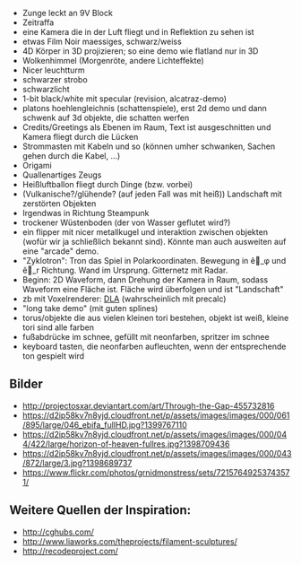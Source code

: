 * Zunge leckt an 9V Block
* Zeitraffa
* eine Kamera die in der Luft fliegt und in Reflektion zu sehen ist
* etwas Film Noir maessiges, schwarz/weiss
* 4D Körper in 3D projizieren; so eine demo wie flatland nur in 3D
* Wolkenhimmel (Morgenröte, andere Lichteffekte)
* Nicer leuchtturm
* schwarzer strobo
* schwarzlicht
* 1-bit black/white mit specular (revision, alcatraz-demo)
* platons hoehlengleichnis (schattenspiele), erst 2d demo und dann schwenk auf 3d objekte, die schatten werfen
* Credits/Greetings als Ebenen im Raum, Text ist ausgeschnitten und Kamera fliegt durch die Lücken
* Strommasten mit Kabeln und so (können umher schwanken, Sachen gehen durch die Kabel, …)
* Origami
* Quallenartiges Zeugs
* Heißluftballon fliegt durch Dinge (bzw. vorbei)
* (Vulkanische?/glühende? (auf jeden Fall was mit heiß)) Landschaft mit zerstörten Objekten
* Irgendwas in Richtung Steampunk
* trockener Wüstenboden (der von Wasser geflutet wird?)
* ein flipper mit nicer metallkugel und interaktion zwischen objekten (wofür wir ja schließlich bekannt sind). Könnte man auch ausweiten auf eine "arcade" demo.
* "Zyklotron": Tron das Spiel in Polarkoordinaten. Bewegung in ê⃗_φ und ê⃗_r Richtung. Wand im Ursprung. Gitternetz mit Radar.
* Beginn: 2D Waveform, dann Drehung der Kamera in Raum, sodass Waveform eine Fläche ist. Fläche wird überfolgen und ist "Landschaft"
* zb mit Voxelrenderer: [DLA](http://en.wikipedia.org/wiki/Diffusion-limited_aggregation) (wahrscheinlich mit precalc)
* "long take demo" (mit guten splines)
* torus/objekte die aus vielen kleinen tori bestehen, objekt ist weiß, kleine tori sind alle farben
* fußabdrücke im schnee, gefüllt mit neonfarben, spritzer im schnee
* keyboard tasten, die neonfarben aufleuchten, wenn der entsprechende ton gespielt wird

## Bilder
* http://projectosxar.deviantart.com/art/Through-the-Gap-455732816
* https://d2ip58kv7n8yjd.cloudfront.net/p/assets/images/images/000/061/895/large/046_ebifa_fullHD.jpg?1399767110
* https://d2ip58kv7n8yjd.cloudfront.net/p/assets/images/images/000/044/422/large/horizon-of-heaven-fullres.jpg?1398709436
* https://d2ip58kv7n8yjd.cloudfront.net/p/assets/images/images/000/043/872/large/3.jpg?1398689737
* https://www.flickr.com/photos/grnidmonstress/sets/72157649253743571/

## Weitere Quellen der Inspiration:
* http://cghubs.com/
* http://www.liaworks.com/theprojects/filament-sculptures/
* http://recodeproject.com/
